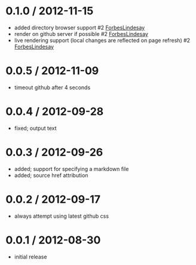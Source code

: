 
0.1.0 / 2012-11-15
==================

  * added directory browser support #2 [ForbesLindesay](https://github.com/ForbesLindesay)
  * render on github server if possible #2 [ForbesLindesay](https://github.com/ForbesLindesay)
  * live rendering support (local changes are reflected on page refresh) #2 [ForbesLindesay](https://github.com/ForbesLindesay)

0.0.5 / 2012-11-09
==================

  * timeout github after 4 seconds

0.0.4 / 2012-09-28
==================

  * fixed; output text

0.0.3 / 2012-09-26
==================

  * added; support for specifying a markdown file
  * added; source href attribution

0.0.2 / 2012-09-17
==================

  * always attempt using latest github css

0.0.1 / 2012-08-30
==================

  * initial release


